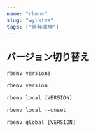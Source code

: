 ```yaml
---
name: "rbenv"
slug: "wylkiva"
tags: ["開発環境"]
---
```



## バージョン切り替え

```
rbenv versions
```

```
rbenv version
```

```
rbenv local [VERSION]
```

```
rbenv local --unset
```

```
rbenv global [VERSION]
```

